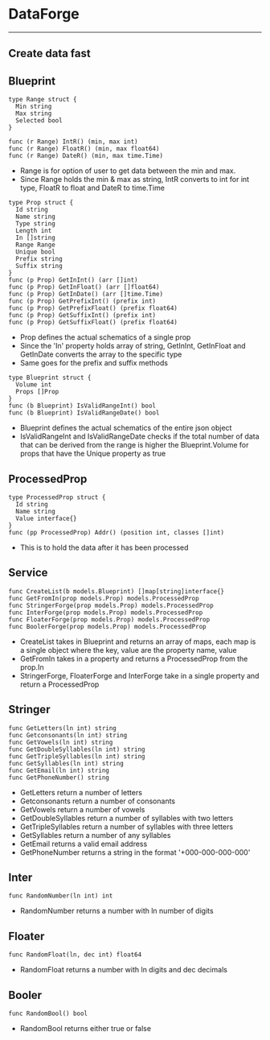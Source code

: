 # DataForge
----
## Create data fast
## Blueprint
```
type Range struct {
  Min string
  Max string
  Selected bool
}

func (r Range) IntR() (min, max int)
func (r Range) FloatR() (min, max float64)
func (r Range) DateR() (min, max time.Time)
```
* Range is for option of user to get data between the min and max.
* Since Range holds the min & max as string, IntR converts to int for int type, FloatR to float and DateR to time.Time
```
type Prop struct {
  Id string
  Name string
  Type string
  Length int
  In []string
  Range Range
  Unique bool
  Prefix string
  Suffix string
}
func (p Prop) GetInInt() (arr []int)
func (p Prop) GetInFloat() (arr []float64)
func (p Prop) GetInDate() (arr []time.Time)
func (p Prop) GetPrefixInt() (prefix int)
func (p Prop) GetPrefixFloat() (prefix float64)
func (p Prop) GetSuffixInt() (prefix int)
func (p Prop) GetSuffixFloat() (prefix float64)
```
* Prop defines the actual schematics of a single prop
* Since the 'In' property holds array of string, GetInInt, GetInFloat and GetInDate converts the array to the specific type
* Same goes for the prefix and suffix methods
```
type Blueprint struct {
  Volume int
  Props []Prop
}
func (b Blueprint) IsValidRangeInt() bool
func (b Blueprint) IsValidRangeDate() bool
```
* Blueprint defines the actual schematics of the entire json object
* IsValidRangeInt and IsValidRangeDate checks if the total number of data that can be derived from the range is higher the Blueprint.Volume for props that have the Unique property as true
## ProcessedProp
```
type ProcessedProp struct {
  Id string
  Name string
  Value interface{}
}
func (pp ProcessedProp) Addr() (position int, classes []int)
```
* This is to hold the data after it has been processed
## Service
```
func CreateList(b models.Blueprint) []map[string]interface{}
func GetFromIn(prop models.Prop) models.ProcessedProp
func StringerForge(prop models.Prop) models.ProcessedProp
func InterForge(prop models.Prop) models.ProcessedProp
func FloaterForge(prop models.Prop) models.ProcessedProp
func BoolerForge(prop models.Prop) models.ProcessedProp
```
* CreateList takes in Blueprint and returns an array of maps, each map is a single object where the key, value are the property name, value
* GetFromIn takes in a property and returns a ProcessedProp from the prop.In
* StringerForge, FloaterForge and InterForge take in a single property and return a ProcessedProp
## Stringer
```
func GetLetters(ln int) string
func Getconsonants(ln int) string
func GetVowels(ln int) string
func GetDoubleSyllables(ln int) string
func GetTripleSyllables(ln int) string
func GetSyllables(ln int) string
func GetEmail(ln int) string
func GetPhoneNumber() string
```
* GetLetters return a number of letters
* Getconsonants return a number of consonants
* GetVowels return a number of vowels
* GetDoubleSyllables return a number of syllables with two letters
* GetTripleSyllables return a number of syllables with three letters
* GetSyllables return a number of any syllables
* GetEmail returns a valid email address
* GetPhoneNumber returns a string in the format '+000-000-000-000'
## Inter
```
func RandomNumber(ln int) int
```
* RandomNumber returns a number with ln number of digits
## Floater
```
func RandomFloat(ln, dec int) float64
```
* RandomFloat returns a number with ln digits and dec decimals
## Booler
```
func RandomBool() bool
```
* RandomBool returns either true or false
